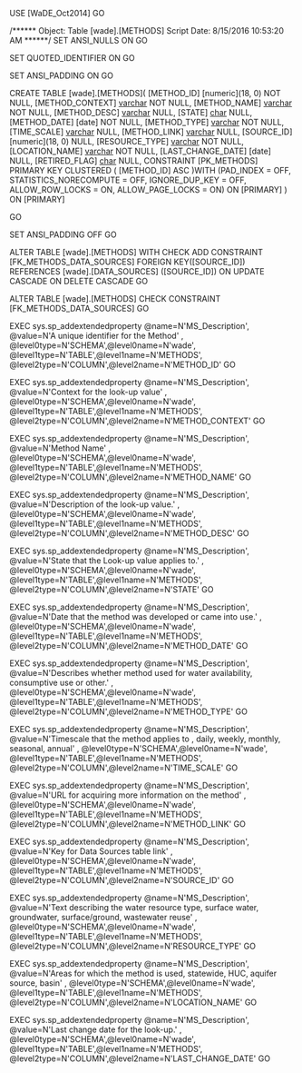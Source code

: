 ﻿USE [WaDE_Oct2014]
GO

/****** Object:  Table [wade].[METHODS]    Script Date: 8/15/2016 10:53:20 AM ******/
SET ANSI_NULLS ON
GO

SET QUOTED_IDENTIFIER ON
GO

SET ANSI_PADDING ON
GO

CREATE TABLE [wade].[METHODS](
	[METHOD_ID] [numeric](18, 0) NOT NULL,
	[METHOD_CONTEXT] [varchar](10) NOT NULL,
	[METHOD_NAME] [varchar](255) NOT NULL,
	[METHOD_DESC] [varchar](400) NULL,
	[STATE] [char](2) NULL,
	[METHOD_DATE] [date] NOT NULL,
	[METHOD_TYPE] [varchar](50) NOT NULL,
	[TIME_SCALE] [varchar](40) NULL,
	[METHOD_LINK] [varchar](1000) NULL,
	[SOURCE_ID] [numeric](18, 0) NULL,
	[RESOURCE_TYPE] [varchar](50) NOT NULL,
	[LOCATION_NAME] [varchar](100) NOT NULL,
	[LAST_CHANGE_DATE] [date] NULL,
	[RETIRED_FLAG] [char](1) NULL,
 CONSTRAINT [PK_METHODS] PRIMARY KEY CLUSTERED 
(
	[METHOD_ID] ASC
)WITH (PAD_INDEX = OFF, STATISTICS_NORECOMPUTE = OFF, IGNORE_DUP_KEY = OFF, ALLOW_ROW_LOCKS = ON, ALLOW_PAGE_LOCKS = ON) ON [PRIMARY]
) ON [PRIMARY]

GO

SET ANSI_PADDING OFF
GO

ALTER TABLE [wade].[METHODS]  WITH CHECK ADD  CONSTRAINT [FK_METHODS_DATA_SOURCES] FOREIGN KEY([SOURCE_ID])
REFERENCES [wade].[DATA_SOURCES] ([SOURCE_ID])
ON UPDATE CASCADE
ON DELETE CASCADE
GO

ALTER TABLE [wade].[METHODS] CHECK CONSTRAINT [FK_METHODS_DATA_SOURCES]
GO

EXEC sys.sp_addextendedproperty @name=N'MS_Description', @value=N'A unique identifier for the Method' , @level0type=N'SCHEMA',@level0name=N'wade', @level1type=N'TABLE',@level1name=N'METHODS', @level2type=N'COLUMN',@level2name=N'METHOD_ID'
GO

EXEC sys.sp_addextendedproperty @name=N'MS_Description', @value=N'Context for the look-up value' , @level0type=N'SCHEMA',@level0name=N'wade', @level1type=N'TABLE',@level1name=N'METHODS', @level2type=N'COLUMN',@level2name=N'METHOD_CONTEXT'
GO

EXEC sys.sp_addextendedproperty @name=N'MS_Description', @value=N'Method Name' , @level0type=N'SCHEMA',@level0name=N'wade', @level1type=N'TABLE',@level1name=N'METHODS', @level2type=N'COLUMN',@level2name=N'METHOD_NAME'
GO

EXEC sys.sp_addextendedproperty @name=N'MS_Description', @value=N'Description of the look-up value.' , @level0type=N'SCHEMA',@level0name=N'wade', @level1type=N'TABLE',@level1name=N'METHODS', @level2type=N'COLUMN',@level2name=N'METHOD_DESC'
GO

EXEC sys.sp_addextendedproperty @name=N'MS_Description', @value=N'State that the Look-up value applies to.' , @level0type=N'SCHEMA',@level0name=N'wade', @level1type=N'TABLE',@level1name=N'METHODS', @level2type=N'COLUMN',@level2name=N'STATE'
GO

EXEC sys.sp_addextendedproperty @name=N'MS_Description', @value=N'Date that the method was developed or came into use.' , @level0type=N'SCHEMA',@level0name=N'wade', @level1type=N'TABLE',@level1name=N'METHODS', @level2type=N'COLUMN',@level2name=N'METHOD_DATE'
GO

EXEC sys.sp_addextendedproperty @name=N'MS_Description', @value=N'Describes whether method used for water availability, consumptive use or other.' , @level0type=N'SCHEMA',@level0name=N'wade', @level1type=N'TABLE',@level1name=N'METHODS', @level2type=N'COLUMN',@level2name=N'METHOD_TYPE'
GO

EXEC sys.sp_addextendedproperty @name=N'MS_Description', @value=N'Timescale that the method applies to , daily, weekly, monthly, seasonal, annual' , @level0type=N'SCHEMA',@level0name=N'wade', @level1type=N'TABLE',@level1name=N'METHODS', @level2type=N'COLUMN',@level2name=N'TIME_SCALE'
GO

EXEC sys.sp_addextendedproperty @name=N'MS_Description', @value=N'URL for acquiring more information on the method' , @level0type=N'SCHEMA',@level0name=N'wade', @level1type=N'TABLE',@level1name=N'METHODS', @level2type=N'COLUMN',@level2name=N'METHOD_LINK'
GO

EXEC sys.sp_addextendedproperty @name=N'MS_Description', @value=N'Key for Data Sources table link' , @level0type=N'SCHEMA',@level0name=N'wade', @level1type=N'TABLE',@level1name=N'METHODS', @level2type=N'COLUMN',@level2name=N'SOURCE_ID'
GO

EXEC sys.sp_addextendedproperty @name=N'MS_Description', @value=N'Text describing the water resource type, surface water, groundwater, surface/ground, wastewater reuse' , @level0type=N'SCHEMA',@level0name=N'wade', @level1type=N'TABLE',@level1name=N'METHODS', @level2type=N'COLUMN',@level2name=N'RESOURCE_TYPE'
GO

EXEC sys.sp_addextendedproperty @name=N'MS_Description', @value=N'Areas for which the method is used, statewide, HUC, aquifer source, basin' , @level0type=N'SCHEMA',@level0name=N'wade', @level1type=N'TABLE',@level1name=N'METHODS', @level2type=N'COLUMN',@level2name=N'LOCATION_NAME'
GO

EXEC sys.sp_addextendedproperty @name=N'MS_Description', @value=N'Last change date for the look-up.' , @level0type=N'SCHEMA',@level0name=N'wade', @level1type=N'TABLE',@level1name=N'METHODS', @level2type=N'COLUMN',@level2name=N'LAST_CHANGE_DATE'
GO


